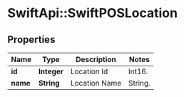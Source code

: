 # SwiftApi::SwiftPOSLocation

## Properties
Name | Type | Description | Notes
------------ | ------------- | ------------- | -------------
**id** | **Integer** | Location Id | Int16. | 
**name** | **String** | Location Name | String. | 


